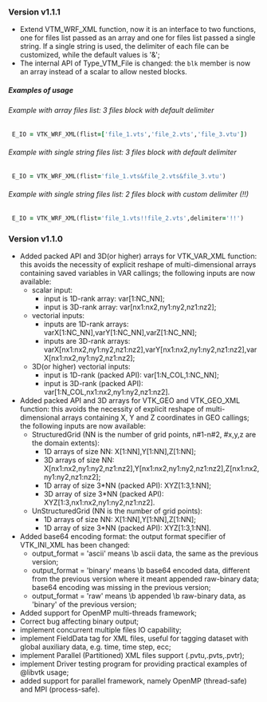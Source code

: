 ### Version v1.1.1

+ Extend VTM_WRF_XML function, now it is an interface to two functions, one for files list passed as an array and one for files list passed a single string. If a single string is used, the delimiter of each file can be customized, while the default values is '&';
+ The internal API of Type_VTM_File is changed: the `blk` member is now an array instead of a scalar to allow nested blocks.

##### Examples of usage

###### Example with array files list: 3 files block with default delimiter
```fortran
 E_IO = VTK_WRF_XML(flist=['file_1.vts','file_2.vts','file_3.vtu'])
```
###### Example with single string files list: 3 files block with default delimiter
```fortran
 E_IO = VTK_WRF_XML(flist='file_1.vts&file_2.vts&file_3.vtu')
```
###### Example with single string files list: 2 files block with custom delimiter (!!)
```fortran
 E_IO = VTK_WRF_XML(flist='file_1.vts!!file_2.vts',delimiter='!!')
```

### Version v1.1.0

+ Added packed API and 3D(or higher) arrays for VTK_VAR_XML function: this avoids the necessity of explicit reshape of multi-dimensional arrays containing saved variables in VAR callings; the following inputs are now available:
  + scalar input:
    + input is 1D-rank array: var[1:NC_NN];
    + input is 3D-rank array: var[nx1:nx2,ny1:ny2,nz1:nz2];
  + vectorial inputs:
    + inputs are 1D-rank arrays: varX[1:NC_NN],varY[1:NC_NN],varZ[1:NC_NN];
    + inputs are 3D-rank arrays: varX[nx1:nx2,ny1:ny2,nz1:nz2],varY[nx1:nx2,ny1:ny2,nz1:nz2],varX[nx1:nx2,ny1:ny2,nz1:nz2];
  + 3D(or higher) vectorial inputs:
    + input is 1D-rank (packed API): var[1:N_COL,1:NC_NN];
    + input is 3D-rank (packed API): var[1:N_COL,nx1:nx2,ny1:ny2,nz1:nz2].
+ Added packed API and 3D arrays for VTK_GEO and VTK_GEO_XML function: this avoids the necessity of explicit reshape of multi-dimensional arrays containing X, Y and Z coordinates in GEO callings; the following inputs are now available:
  + StructuredGrid (NN is the number of grid points, n\#1-n\#2, \#x,y,z are the domain extents):
    + 1D arrays of size NN: X[1:NN],Y[1:NN],Z[1:NN];
    + 3D arrays of size NN: X[nx1:nx2,ny1:ny2,nz1:nz2],Y[nx1:nx2,ny1:ny2,nz1:nz2],Z[nx1:nx2,ny1:ny2,nz1:nz2];
    + 1D array of size 3*NN (packed API): XYZ[1:3,1:NN];
    + 3D array of size 3*NN (packed API): XYZ[1:3,nx1:nx2,ny1:ny2,nz1:nz2].
  + UnStructuredGrid (NN is the number of grid points):
    + 1D arrays of size NN: X[1:NN],Y[1:NN],Z[1:NN];
    + 1D array of size 3*NN (packed API): XYZ[1:3,1:NN].
+ Added base64 encoding format: the output format specifier of VTK_INI_XML has been changed:
  + output_format = 'ascii' means \b ascii data, the same as the previous version;
  + output_format = 'binary' means \b base64 encoded data, different from the previous version where it meant appended raw-binary data; base64 encoding was missing in the previous version;
  + output_format = 'raw' means \b appended \b raw-binary data, as 'binary' of the previous version;
+ Added support for OpenMP multi-threads framework;
+ Correct bug affecting binary output;
+ implement concurrent multiple files IO capability;
+ implement FieldData tag for XML files, useful for tagging dataset with global auxiliary data, e.g. time, time step, ecc;
+ implement Parallel (Partitioned) XML files support (.pvtu,.pvts,.pvtr);
+ implement Driver testing program for providing practical examples of @libvtk usage;
+ added support for parallel framework, namely OpenMP (thread-safe) and MPI (process-safe).
